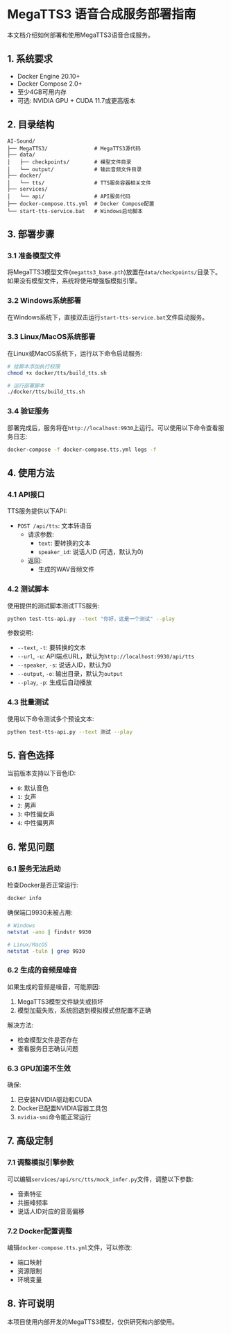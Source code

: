 # MegaTTS3 语音合成服务部署指南

本文档介绍如何部署和使用MegaTTS3语音合成服务。

## 1. 系统要求

- Docker Engine 20.10+
- Docker Compose 2.0+
- 至少4GB可用内存
- 可选: NVIDIA GPU + CUDA 11.7或更高版本

## 2. 目录结构

```
AI-Sound/
├── MegaTTS3/               # MegaTTS3源代码
├── data/
│   ├── checkpoints/        # 模型文件目录
│   └── output/             # 输出音频文件目录
├── docker/
│   └── tts/                # TTS服务容器相关文件
├── services/
│   └── api/                # API服务代码
├── docker-compose.tts.yml  # Docker Compose配置
└── start-tts-service.bat   # Windows启动脚本
```

## 3. 部署步骤

### 3.1 准备模型文件

将MegaTTS3模型文件(`megatts3_base.pth`)放置在`data/checkpoints/`目录下。如果没有模型文件，系统将使用增强版模拟引擎。

### 3.2 Windows系统部署

在Windows系统下，直接双击运行`start-tts-service.bat`文件启动服务。

### 3.3 Linux/MacOS系统部署

在Linux或MacOS系统下，运行以下命令启动服务:

```bash
# 给脚本添加执行权限
chmod +x docker/tts/build_tts.sh

# 运行部署脚本
./docker/tts/build_tts.sh
```

### 3.4 验证服务

部署完成后，服务将在`http://localhost:9930`上运行。可以使用以下命令查看服务日志:

```bash
docker-compose -f docker-compose.tts.yml logs -f
```

## 4. 使用方法

### 4.1 API接口

TTS服务提供以下API:

- `POST /api/tts`: 文本转语音
  - 请求参数:
    - `text`: 要转换的文本
    - `speaker_id`: 说话人ID (可选，默认为0)
  - 返回:
    - 生成的WAV音频文件

### 4.2 测试脚本

使用提供的测试脚本测试TTS服务:

```bash
python test-tts-api.py --text "你好，这是一个测试" --play
```

参数说明:
- `--text`, `-t`: 要转换的文本
- `--url`, `-u`: API端点URL，默认为`http://localhost:9930/api/tts`
- `--speaker`, `-s`: 说话人ID，默认为0
- `--output`, `-o`: 输出目录，默认为`output`
- `--play`, `-p`: 生成后自动播放

### 4.3 批量测试

使用以下命令测试多个预设文本:

```bash
python test-tts-api.py --text 测试 --play
```

## 5. 音色选择

当前版本支持以下音色ID:

- `0`: 默认音色
- `1`: 女声
- `2`: 男声
- `3`: 中性偏女声
- `4`: 中性偏男声

## 6. 常见问题

### 6.1 服务无法启动

检查Docker是否正常运行:

```bash
docker info
```

确保端口9930未被占用:

```bash
# Windows
netstat -ano | findstr 9930

# Linux/MacOS
netstat -tuln | grep 9930
```

### 6.2 生成的音频是噪音

如果生成的音频是噪音，可能原因:

1. MegaTTS3模型文件缺失或损坏
2. 模型加载失败，系统回退到模拟模式但配置不正确

解决方法:
- 检查模型文件是否存在
- 查看服务日志确认问题

### 6.3 GPU加速不生效

确保:
1. 已安装NVIDIA驱动和CUDA
2. Docker已配置NVIDIA容器工具包
3. `nvidia-smi`命令能正常运行

## 7. 高级定制

### 7.1 调整模拟引擎参数

可以编辑`services/api/src/tts/mock_infer.py`文件，调整以下参数:
- 音素特征
- 共振峰频率
- 说话人ID对应的音高偏移

### 7.2 Docker配置调整

编辑`docker-compose.tts.yml`文件，可以修改:
- 端口映射
- 资源限制
- 环境变量

## 8. 许可说明

本项目使用内部开发的MegaTTS3模型，仅供研究和内部使用。 